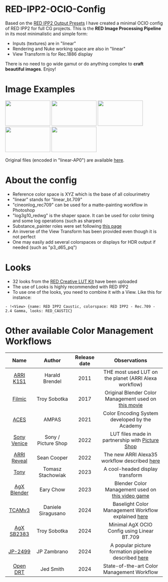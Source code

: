 # RED-IPP2-OCIO-Config
Based on the [RED IPP2 Output Presets](https://www.red.com/download/ipp2-output-presets) I have created a minimal OCIO config of RED IPP2 for full CG projects. This is the **RED Image Processing Pipeline** in its most minimalistic and simple form:
* Inputs (textures) are in "linear"
* Rendering and Nuke working space are also in "linear"
* View Transform is for Rec.1886 display

There is no need to go wide gamut or do anything complex to **craft beautiful images**. Enjoy!

# Image Examples
<p>
    <img ![hue_sweep_red_ipp2] width="144" height="81" src="https://github.com/user-attachments/assets/0dfa6ad7-d4db-416e-bc92-fede1a4cd9f4" >  
    <img ![photographic_scene_red_ipp2] width="144" height="81" src="https://github.com/user-attachments/assets/b6df973b-91a1-4ab2-acc7-a442dc6ba3d8" >
    <img ![light_sabers_red_ipp2] width="144" height="81" src="https://github.com/user-attachments/assets/af99c0f8-8cef-42a2-a9cc-0aa22d00fe7d" >
    <img ![lego_sailors_red_ipp2] width="144" height="81" src="https://github.com/user-attachments/assets/7caeb8ab-23cf-4206-a889-87255b1afed0" >
    <img ![louise_concert_red_ipp2] width="144" height="81" src="https://github.com/user-attachments/assets/06f2dc8a-0ad2-40b1-9785-266ec69c8f51" >
</p>

Original files (encoded in "linear-AP0") are available [here](https://www.dropbox.com/scl/fo/fhzx0bcwcjylek1oz7kjc/ACGfmi0EHeufVOQPZLvvk7w?rlkey=53cp61955hbns8x46j6cf8k55&e=1&dl=0).

# About the config
* Reference color space is XYZ which is the base of all colourimetry
* "linear" stands for "linear_bt.709"
* "cineonlog_rec709" can be used for a matte-painting workflow in Photoshop
* "log3g10_redwg" is the shaper space. It can be used for color timing and some log operations (such as sharpen)
* Substance_painter roles were set following [this page](https://mrlixm.github.io/blog/substance-painter-color-management/)
* An inverse of the View Transform has been provided even though it is not perfect
* One may easily add several colorspaces or displays for HDR output if needed (such as "p3_d65_pq")

# Looks
* 32 looks from the [RED Creative LUT Kit](https://www.red.com/download/red-creative-lut-kit) have been uploaded
* The use of Looks is highly recommended with RED IPP2
* To use one of the looks, you need to combine it with a View. Like this for instance:

```- !<View> {name: RED IPP2 Caustic, colorspace: RED IPP2 - Rec.709 - 2.4 Gamma, looks: RED_CAUSTIC}```

# Other available Color Management Workflows
| Name                                                                                             | Author               | Release date |              Observations                             |
|:---:                                                                                             |         :---:        |      :---:   |                 :---:                                 |
| [ARRI K1S1](https://www.arri.com/en/learn-help/learn-help-camera-system/tools/lut-generator)     | Harald Brendel       | 2011         | THE most used LUT on the planet (ARRI Alexa workflow) |
| [Filmic](https://github.com/sobotka/filmic-blender)                                              | Troy Sobotka         | 2017         | Original Blender Color Management used on [this movie](https://www.youtube.com/watch?v=uf3ALGKgpGU) |
| [ACES](https://github.com/AcademySoftwareFoundation/OpenColorIO-Config-ACES/releases)            | AMPAS                | 2021         | Color Encoding System developed by the Academy |
| [Sony Venice](https://sonycine.com/resources/luts/)                                              | Sony / Picture Shop  | 2022         | LUT files made in partnership with [Picture Shop](https://www.pictureshop.com/) |
| [ARRI Reveal](https://www.arri.com/en/learn-help/learn-help-camera-system/tools/lut-generator)   | Sean Cooper          | 2022         | The new ARRI Alexa35 workflow described [here](https://www.youtube.com/watch?v=s_RXjVeC_7s) |
| [Tony](https://github.com/h3r2tic/tony-mc-mapface)                                     | Tomasz Stachowiak    | 2023         | A cool-headed display transform |
| [AgX Blender](https://github.com/EaryChow/AgX)                                                   | Eary Chow            | 2023         | Blender Color Management used on [this video game](https://www.youtube.com/watch?v=mVjBRZqajYY) |
| [TCAMv3](https://www.filmlight.ltd.uk/support/customer-login/colourspaces/colourspaces.php)      | Daniele Siragusano   | 2024         | Baselight Color Management Workflow explained [here](https://youtu.be/DL4n6LErMbw?t=325) |
| [AgX SB2383](https://github.com/sobotka/SB2383-Configuration)                                    | Troy Sobotka         | 2024         | Minimal AgX OCIO Config using Linear BT.709 |
| [JP-2499](https://github.com/jedypod/JP2499)                                                     | JP Zambrano          | 2024         | A popular picture formation pipeline described [here](https://www.liftgammagain.com/forum/index.php?threads/2499-drt-an-alternative-picture-formation-pipeline.18639/) |
| [Open DRT](https://github.com/jedypod/open-display-transform)                                    | Jed Smith            | 2024         | State-of-the-art Color Management Workflow |
